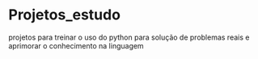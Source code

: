 # Projetos_estudo
projetos para treinar o uso do python para solução de problemas reais e aprimorar o conhecimento na linguagem
